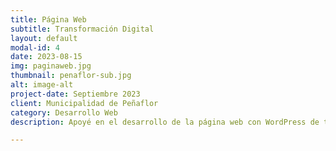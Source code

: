 ```yaml
---
title: Página Web
subtitle: Transformación Digital
layout: default
modal-id: 4
date: 2023-08-15
img: paginaweb.jpg
thumbnail: penaflor-sub.jpg
alt: image-alt
project-date: Septiembre 2023
client: Municipalidad de Peñaflor
category: Desarrollo Web
description: Apoyé en el desarrollo de la página web con WordPress de transformación digital de la Municipalidad de Peñaflor, la cual incluía todo lo relacionado con la transformación digital de la municipalidad, botones de accesibilidad, chatbot para atender rápidamente a los ciudadanos, entre otros elementos.

---
```

